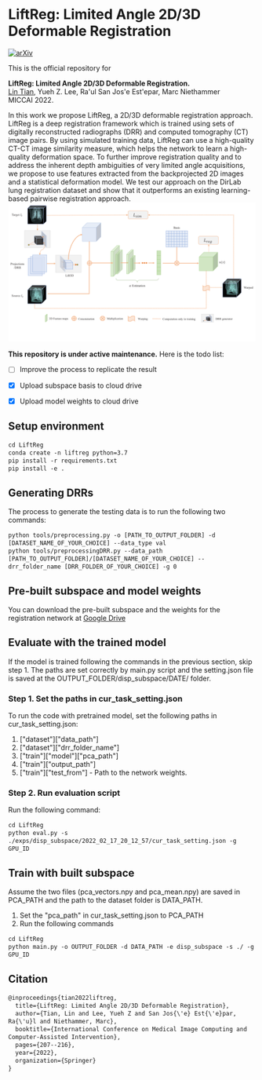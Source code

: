 # LiftReg: Limited Angle 2D/3D Deformable Registration
[![arXiv](https://img.shields.io/badge/arXiv-2203.05565-b31b1b.svg)](https://arxiv.org/abs/2203.05565)

This is the official repository for

**LiftReg: Limited Angle 2D/3D Deformable Registration.** \
[Lin Tian](https://www.cs.unc.edu/~lintian/), Yueh Z. Lee, Ra\'ul San Jos\'e Est\'epar, Marc Niethammer\
MICCAI 2022. 

In this work we propose LiftReg, a 2D/3D deformable registration approach. LiftReg is a deep registration framework 
which is trained using sets of digitally reconstructed radiographs (DRR) and computed tomography (CT) image pairs. By using simulated training data, LiftReg can use a high-quality CT-CT image similarity measure, which helps the network to learn a high-quality deformation space. To further improve registration quality and to address the inherent depth ambiguities of very limited angle acquisitions, we propose to use features extracted from the backprojected 2D images and a statistical deformation model. We test our approach on the DirLab lung registration dataset and show that it outperforms an existing learning-based pairwise registration approach. 
![Model Structure](/readme_materials/NetworkDiagram.png)

**This repository is under active maintenance.** Here is the todo list:
- [ ] Improve the process to replicate the result
- [x] Upload subspace basis to cloud drive
- [x] Upload model weights to cloud drive


## Setup environment
```
cd LiftReg
conda create -n liftreg python=3.7
pip install -r requirements.txt
pip install -e .
```

## Generating DRRs
The process to generate the testing data is to run the following two commands:
```
python tools/preprocessing.py -o [PATH_TO_OUTPUT_FOLDER] -d [DATASET_NAME_OF_YOUR_CHOICE] --data_type val
python tools/preprocessingDRR.py --data_path [PATH_TO_OUTPUT_FOLDER]/[DATASET_NAME_OF_YOUR_CHOICE] --drr_folder_name [DRR_FOLDER_OF_YOUR_CHOICE] -g 0
```

## Pre-built subspace and model weights
You can download the pre-built subspace and the weights for the registration network at [Google Drive](https://drive.google.com/drive/folders/1QUv6Za8R98NQGo9QYe9tPfMZZWQrJPPZ?usp=sharing)


## Evaluate with the trained model
If the model is trained following the commands in the previous section, skip step 1. The paths are set correctly by main.py script and the setting.json file is saved at the OUTPUT_FOLDER/disp_subspace/DATE/ folder.

### Step 1. Set the paths in cur_task_setting.json
To run the code with pretrained model, set the following paths in cur_task_setting.json:
1. ["dataset"]["data_path"]
2. ["dataset"]["drr_folder_name"]
3. ["train"]["model"]["pca_path"]
4. ["train"]["output_path"]
5. ["train"]["test_from"] - Path to the network weights.

### Step 2. Run evaluation script
Run the following command:
```
cd LiftReg
python eval.py -s ./exps/disp_subspace/2022_02_17_20_12_57/cur_task_setting.json -g GPU_ID
```



## Train with built subspace
Assume the two files (pca_vectors.npy and pca_mean.npy) are saved in PCA_PATH and the path to the dataset folder is DATA_PATH.
1. Set the "pca_path" in cur_task_setting.json to PCA_PATH
2. Run the following commands
```
cd LiftReg
python main.py -o OUTPUT_FOLDER -d DATA_PATH -e disp_subspace -s ./ -g GPU_ID
```

## Citation
```
@inproceedings{tian2022liftreg,
  title={LiftReg: Limited Angle 2D/3D Deformable Registration},
  author={Tian, Lin and Lee, Yueh Z and San Jos{\'e} Est{\'e}par, Ra{\'u}l and Niethammer, Marc},
  booktitle={International Conference on Medical Image Computing and Computer-Assisted Intervention},
  pages={207--216},
  year={2022},
  organization={Springer}
}

```
